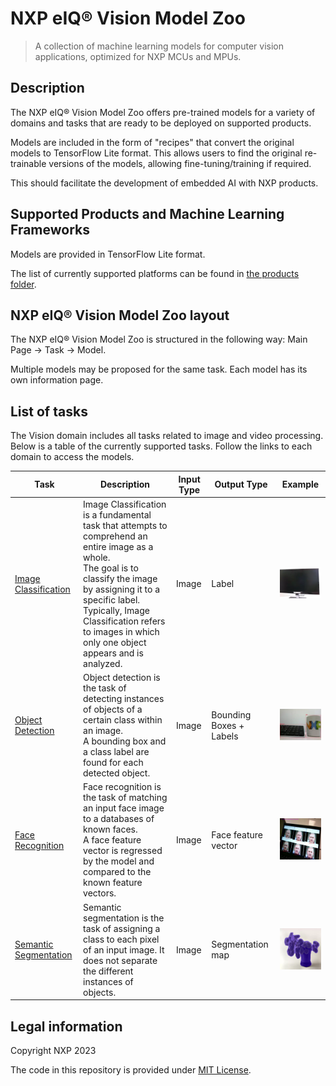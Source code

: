 # NXP eIQ® Vision Model Zoo

> A collection of machine learning models for computer vision applications, optimized for NXP MCUs and MPUs.

## Description

The NXP eIQ® Vision Model Zoo offers pre-trained models for a variety of domains and tasks that are ready to be deployed on supported products.

Models are included in the form of "recipes" that convert the original models to TensorFlow Lite format.
This allows users to find the original re-trainable versions of the models, allowing fine-tuning/training if required.

This should facilitate the development of embedded AI with NXP products.

## Supported Products and Machine Learning Frameworks

Models are provided in TensorFlow Lite format.

The list of currently supported platforms can be found in [the products folder](./products/).

## NXP eIQ® Vision Model Zoo layout

The NXP eIQ® Vision Model Zoo is structured in the following way: Main Page -> Task -> Model.

Multiple models may be proposed for the same task. Each model has its own information page.

## List of tasks

The Vision domain includes all tasks related to image and video processing. Below is a table of the currently supported tasks.
Follow the links to each domain to access the models.

Task | Description | Input Type | Output Type | Example
---  | ---         | ---        | ---         | ---
[Image Classification](./tasks/classification/) | Image Classification is a fundamental task that attempts to comprehend an entire image as a whole. <br> The goal is to classify the image by assigning it to a specific label. <br> Typically, Image Classification refers to images in which only one object appears and is analyzed. | Image | Label |  <img src="./tasks/classification/classification_demo.webp"  width="200">
[Object Detection](./tasks/object-detection/) | Object detection is the task of detecting instances of objects of a certain class within an image. <br> A bounding box and a class label are found for each detected object.  | Image | Bounding Boxes + Labels | <img src="./tasks/object-detection/detection_demo.webp"  width="200">
[Face Recognition](./tasks/face-recognition/) | Face recognition is the task of matching an input face image to a databases of known faces. <br> A face feature vector is regressed by the model and compared to the known feature vectors. | Image | Face feature vector | <img src="./tasks/face-recognition/face_demo.webp"  width="200">
[Semantic Segmentation](./tasks/semantic-segmentation/) | Semantic segmentation is the task of assigning a class to each pixel of an input image. It does not separate the different instances of objects. | Image | Segmentation map | <img src="./tasks/semantic-segmentation/segmentation_demo.webp" width="200">

## Legal information

Copyright NXP 2023

The code in this repository is provided under [MIT License](https://choosealicense.com/licenses/mit/).

